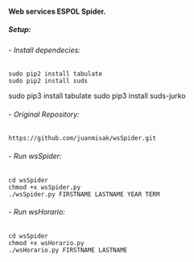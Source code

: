 #### Web services ESPOL Spider.

##### Setup:

###### - Install dependecies:
	sudo pip2 install tabulate
	sudo pip2 install suds
  sudo pip3 install tabulate
  sudo pip3 install suds-jurko


###### - Original Repository:
	https://github.com/juanmisak/wsSpider.git

###### - Run wsSpider:
	cd wsSpider
	chmod +x wsSpider.py
	./wsSpider.py FIRSTNAME LASTNAME YEAR TERM

###### - Run wsHorario:
	cd wsSpider
	chmod +x wsHorario.py
	./wsHorario.py FIRSTNAME LASTNAME

